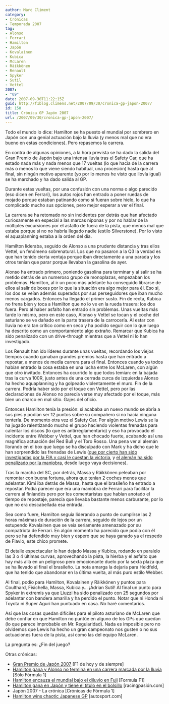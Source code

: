 ```yaml
---
author: Marc Climent
category:
- Crónicas
- Temporada 2007
tag:
- Alonso
- Ferrari
- Hamilton
- Japón
- Kovalainen
- Kubica
- McLaren
- Räikkönen
- Renault
- Spyker
- Sutil
- Vettel
2007:
- "09"
date: 2007-09-30T11:22:15Z
guid: http://f1blog.climens.net/2007/09/30/cronica-gp-japon-2007/
id: 150
title: Crónica GP Japón 2007
url: /2007/09/30/cronica-gp-japon-2007/
---
```


Todo el mundo lo dice: Hamilton se ha puesto el mundial por sombrero en Japón con una genial actuación bajo la lluvia (y menos mal que no era bueno en estas condiciones). Pero repasemos la carrera.

En contra de algunas opiniones, a la hora prevista se ha dado la salida del Gran Premio de Japón bajo una intensa lluvia tras el Safety Car, que ha estado nada más y nada menos que 17 vueltas (lo que hacía de la carrera más o menos lo que viene siendo habitual, una procesión) hasta que al final, sin ningún motivo aparente (yo por lo menos he visto que llovía igual) se ha marchado y ha dado salida al GP.

Durante estas vueltas, por una confusión con una norma o algo parecido (eso dicen en Ferrari), los autos rojos han entrado a poner ruedas de mojado porque estaban patinando como si fueran sobre hielo, lo que ha complicado mucho sus opciones, pero mejor esperar a ver el final.

La carrera se ha retomado no sin incidentes por detrás que han afectado curiosamente en especial a las marcas niponas y por no hablar de la múltiples excursiones por el asfalto de fuera de la pista, que menos mal que estaba porque si no no habría llegado nadie (estilo Silverstone). Por lo visto el aquaplanning estaba a la orden del día.

Hamilton lideraba, seguido de Alonso a una prudente distancia y tras ellos Vettel, un fenómeno sobrenatural. Los que no pasaron a la Q3 la verdad es que han tenido cierta ventaja porque iban directamente a una parada y los otros tenían que parar porque llevaban la gasolina de ayer.

Alonso ha entrado primero, poniendo gasolina para terminar y al salir se ha metido detrás de un numeroso grupo de monoplazas, empezaban los problemas. Hamilton, al ir un poco más adelante ha conseguido librarse de ellos al salir de boxes por lo que la situación era algo mejor para él. Eso si, los dos se veían además superados por sus perseguidores que iban mucho menos cargados. Entonces ha llegado el primer susto. Fin de recta, Kubica no frena bien y toca a Hamilton que no lo ve en la rueda trasera: los dos fuera. Pero al haber asfalto han entrado sin problemas. Unas vueltas más tarde lo mismo, pero en este caso, Alonso y Vettel se tocan y el coche del asturiano se ve dañado en la parte trasera de la carrocería. Al estar con lluvia no era tan crítico como en seco y ha podido seguir con lo que luego ha descrito como un comportamiento algo extraño. Remarcar que Kubica ha sido penalizado con un drive-through mientras que a Vettel ni lo han investigado.

Los Renault han ido líderes durante unas vueltas, recordando los viejos tiempos cuando ganaban grandes premios hasta que han entrado a repostar, a menos de media carrera para el final. Entonces cuando ya todos habían entrado la cosa estaba en una lucha entre los McLaren, con algún que otro invitado. Entonces ha ocurrido lo que todos temían: en la bajada tras la curva 100R, justo antes de una cerrada curca de izquierdas Alonso ha hecho aquaplanning y ha golpeado violentamente el muro. Fin de la carrera. Podría haber sido por el toque con Vettel, pero por las declaraciones de Alonso no parecía verse muy afectado por el toque, más bien un charco en mal sitio. Gajes del oficio.

Entonces Hamilton tenía la presión: si acababa un nuevo mundo se abría a sus pies y podían ser 12 puntos sobre su compañero si no hacía ninguna tontería. De momento otra vez el Safety Car. Por algún motivo Lewis se la ha jugado ralentizando mucho el grupo haciendo violentas frenadas para calentar los discos (lo que es antirreglamentario) y eso ha provocado el incidente entre Webber y Vettel, que han chocado fuerte, acabando así una magnífica actuación del Red Bull y el Toro Rosso. Una pena ver al alemán llorando en el box que luego se ha disculpado con Mark y ha dicho que le han sorprendido las frenadas de Lewis ([que por cierto han sido investigadas por la FIA y casi le cuestan la victoria](http://www.racingpasion.com/2007/09/30-la-fia-casi-le-quita-la-victoria-a-hamilton-en-japon), y [el alemán ha sido penalizado por la maniobra](http://soloformula1.wordpress.com/2007/09/30/vettel-penalizado-por-el-accidente-con-webber/), desde luego vaya decisiones).

Tras la marcha del SC, por detrás, Massa y Räikkönen peleaban por remontar con buena fortuna, ahora que tenían 2 coches menos que adelantar. Kimi iba detrás de Massa, hasta que el brasileño ha entrado a repostar. Podía parecer que era una maniobra de Ferrari para facilitar la carrera al finlandés pero por los comentaristas que habían anotado el tiempo de repostaje, parecía que llevaba bastante menos carburante, por lo que no era descabellada esa entrada.

Sea como fuere, Hamilton seguía liderando a punto de cumplirse las 2 horas máximas de duración de la carrera, seguido de lejos por un estupendo Kovalainen que se veía seriamente amenazado por su compatriota de Ferrari. En algún momento ha parecido que podía con él pero se ha defendido muy bien y espero que se haya ganado ya el respedo de Flavio, este chico promete.

El detalle espectacular lo han dejado Massa y Kubica, rodando en paralelo las 3 o 4 últimas curvas, aprovechando la pista, la hierba y el asfalto que hay más allá en un peligroso pero emocionante duelo por la sexta plaza que se ha llevado al final el brasileño. La nota amarga la dejaría para Heidfeld, que ha tenido que abandonar en la última vuelta, al más puro estilo Webber.

Al final, podio para Hamilton, Kovalainen y Räikkönen y puntos para Coulthard, Fisichella, Massa, Kubica y&#8230; ¡Adrian Sutil! Al final un punto para Spyker in extremis ya que Liuzzi ha sido penalizado con 25 segundos por adelantar con bandera amarilla y ha perdido el punto. Notar que ni Honda ni Toyota ni Super Aguri han puntuado en casa. No haré comentarios.

Así que las cosas quedan difíciles para el piloto asturiano de McLaren que debe confiar en que Hamilton no puntúe en alguno de los GPs que quedan (lo que parece improbable en Mr. Regularidad). Nada es imposible pero no olvidemos que Lewis ha hecho un gran campeonato nos gusten o no sus actuaciones fuera de la pista, así como las del equipo McLaren.

La pregunta es: ¿Fin del juego?

Otras crónicas:

  * [Gran Premio de Japón 2007](http://f1dehoyydesiempre.blogspot.com/2007/09/gran-premio-de-japn-2007.html) [F1 de hoy y de siempre]
  * [Hamilton gana y Alonso no termina en una carrera marcada por la lluvia](http://soloformula1.wordpress.com/2007/09/30/hamilton-gana-y-alonso-no-termina-en-una-carrera-marcada-por-la-lluvia/) [Sólo Fórmula 1]
  * [Hamilton encauza el mundial bajo el diluvio en Fuji](http://www.formulaf1.es/43/hamilton-encauza-el-mundial-bajo-el-diluvio-en-fuji/) [Formula F1]
  * [Hamilton gana en Japón y tiene el título en el bolsillo](http://www.racingpasion.com/2007/09/30-hamilton-gana-en-japon-y-tiene-el-titulo-en-el-bolsillo) [racingpasión.com]
  * Japón 2007 - La crónica [Crónicas de Fórmula 1]
  * [Hamilton wins chaotic Japanese GP](http://www.autosport.com/news/report.php/id/62862) [autosport.com]